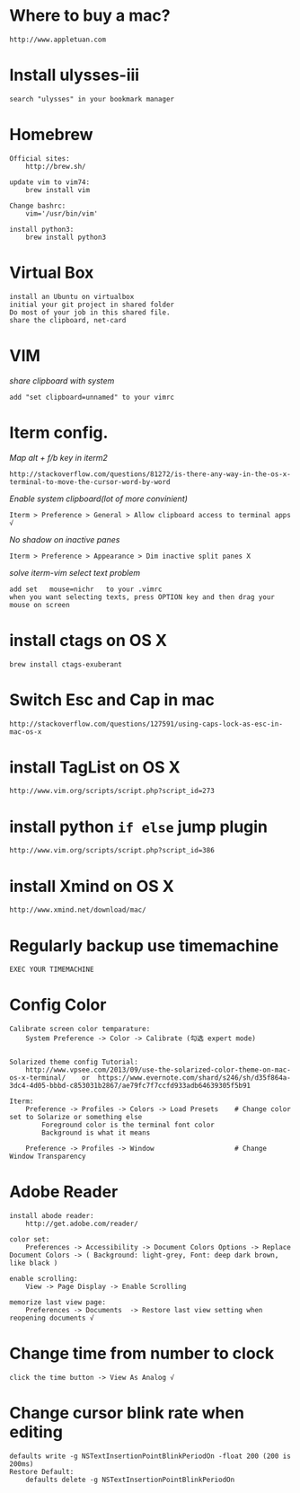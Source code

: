 # Where to buy a mac?
    http://www.appletuan.com

# Install ulysses-iii
    search "ulysses" in your bookmark manager

# Homebrew

    Official sites:
        http://brew.sh/

    update vim to vim74:
        brew install vim

    Change bashrc: 
        vim='/usr/bin/vim'

    install python3:
        brew install python3

# Virtual Box
    install an Ubuntu on virtualbox
    initial your git project in shared folder
    Do most of your job in this shared file.
    share the clipboard, net-card

# VIM
*share clipboard with system*

    add "set clipboard=unnamed" to your vimrc

# Iterm config.

*Map alt + f/b key in iterm2*

    http://stackoverflow.com/questions/81272/is-there-any-way-in-the-os-x-terminal-to-move-the-cursor-word-by-word

*Enable system clipboard(lot of more convinient)*

    Iterm > Preference > General > Allow clipboard access to terminal apps √

*No shadow on inactive panes*

    Iterm > Preference > Appearance > Dim inactive split panes X


*solve iterm-vim select text problem*

    add set   mouse=nichr   to your .vimrc
    when you want selecting texts, press OPTION key and then drag your mouse on screen

# install ctags on OS X
    brew install ctags-exuberant

# Switch Esc and Cap in mac
    http://stackoverflow.com/questions/127591/using-caps-lock-as-esc-in-mac-os-x
#
# install TagList on OS X
    http://www.vim.org/scripts/script.php?script_id=273

# install python `if else` jump plugin
    http://www.vim.org/scripts/script.php?script_id=386


# install Xmind on OS X
    http://www.xmind.net/download/mac/

# Regularly backup use timemachine
    EXEC YOUR TIMEMACHINE    

# Config Color

    Calibrate screen color temparature:
        System Preference -> Color -> Calibrate (勾选 expert mode) 


    Solarized theme config Tutorial:
        http://www.vpsee.com/2013/09/use-the-solarized-color-theme-on-mac-os-x-terminal/    or  https://www.evernote.com/shard/s246/sh/d35f864a-3dc4-4d05-bbbd-c853031b2867/ae79fc7f7ccfd933adb64639305f5b91 

    Iterm:
        Preference -> Profiles -> Colors -> Load Presets    # Change color set to Solarize or something else
            Foreground color is the terminal font color
            Background is what it means

        Preference -> Profiles -> Window                    # Change Window Transparency

# Adobe Reader 

    install abode reader:
        http://get.adobe.com/reader/

    color set:
        Preferences -> Accessibility -> Document Colors Options -> Replace Document Colors -> ( Background: light-grey, Font: deep dark brown, like black )

    enable scrolling:
        View -> Page Display -> Enable Scrolling

    memorize last view page:
        Preferences -> Documents  -> Restore last view setting when reopening documents √

# Change time from number to clock

    click the time button -> View As Analog √

# Change cursor blink rate when editing

    defaults write -g NSTextInsertionPointBlinkPeriodOn -float 200 (200 is 200ms)
    Restore Default:
        defaults delete -g NSTextInsertionPointBlinkPeriodOn

